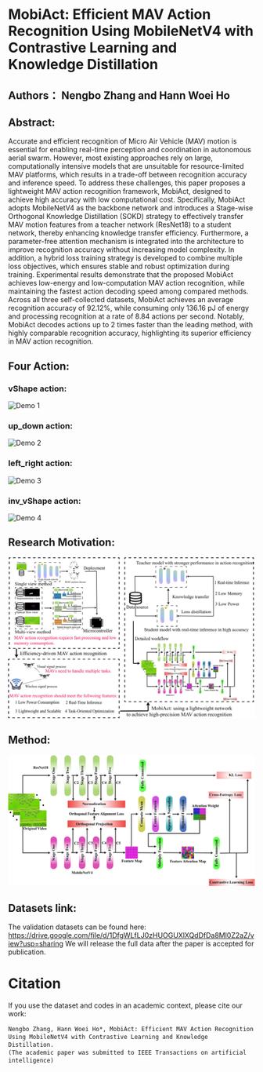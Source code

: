 # MobiAct: Efficient MAV Action Recognition Using MobileNetV4 with Contrastive Learning and Knowledge Distillation

## Authors： Nengbo Zhang  and Hann Woei Ho



## Abstract:

Accurate and efficient recognition of Micro Air Vehicle (MAV) motion is essential for enabling real-time perception and coordination in autonomous aerial swarm. However, most existing approaches rely on large, computationally intensive models that are unsuitable for resource-limited MAV platforms, which results in a trade-off between recognition accuracy and inference speed. To address these challenges, this paper proposes a lightweight MAV action recognition framework, MobiAct, designed to achieve high accuracy with low computational cost. Specifically, MobiAct adopts MobileNetV4 as the backbone network and introduces a Stage-wise Orthogonal Knowledge Distillation (SOKD) strategy to effectively transfer MAV motion features from a teacher network (ResNet18) to a student network, thereby enhancing knowledge transfer efficiency. Furthermore, a parameter-free attention mechanism is integrated into the architecture to improve recognition accuracy without increasing model complexity. In addition, a hybrid loss training strategy is developed to combine multiple loss objectives, which ensures stable and robust optimization during training. Experimental results demonstrate that the proposed MobiAct achieves low-energy and low-computation MAV action recognition, while maintaining the fastest action decoding speed among compared methods. Across all three self-collected datasets, MobiAct achieves an average recognition accuracy of 92.12%, while consuming only 136.16 pJ of energy and processing recognition at a rate of 8.84 actions per second. Notably, MobiAct decodes actions up to 2 times faster than the leading method, with highly comparable recognition accuracy, highlighting its superior efficiency in MAV action recognition.



## Four Action:

### vShape action:

![Demo 1](./imagesF/vShapeRGB.gif)

### up_down action:

![Demo 2](./imagesF/up_downRGB.gif)



### left_right action:

![Demo 3](./imagesF/left_rightRGB.gif)



### inv_vShape action:

![Demo 4](./imagesF/inv_vShapeRGB.gif)





## Research Motivation:

![Figure 1](./imagesF/main.jpg)

 



## Method:

![实验结果](./imagesF/pipeline.jpg)

## Datasets link:
The validation datasets can be found here: https://drive.google.com/file/d/1DfgWLfLJ0zHUOGUXlXQdDfDa8Ml0Z2aZ/view?usp=sharing
We will release the full data after the paper is accepted for publication.













# Citation
If you use the dataset and codes in an academic context, please cite our work:
````
Nengbo Zhang, Hann Woei Ho*, MobiAct: Efficient MAV Action Recognition Using MobileNetV4 with Contrastive Learning and Knowledge Distillation.
(The academic paper was submitted to IEEE Transactions on artificial intelligence)
````
